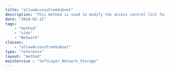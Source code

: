 ```yaml
---
title: "allowAccessFromSubnet"
description: "This method is used to modify the access control list for this Storage volume.  The SoftLayer_Network_Subnet objects which have been allowed access to this storage will be listed in the allowedHardware property of this storage volume. "
date: "2018-02-12"
tags:
    - "method"
    - "sldn"
    - "Network"
classes:
    - "allowAccessFromSubnet"
type: "reference"
layout: "method"
mainService : "SoftLayer_Network_Storage"
---
```

